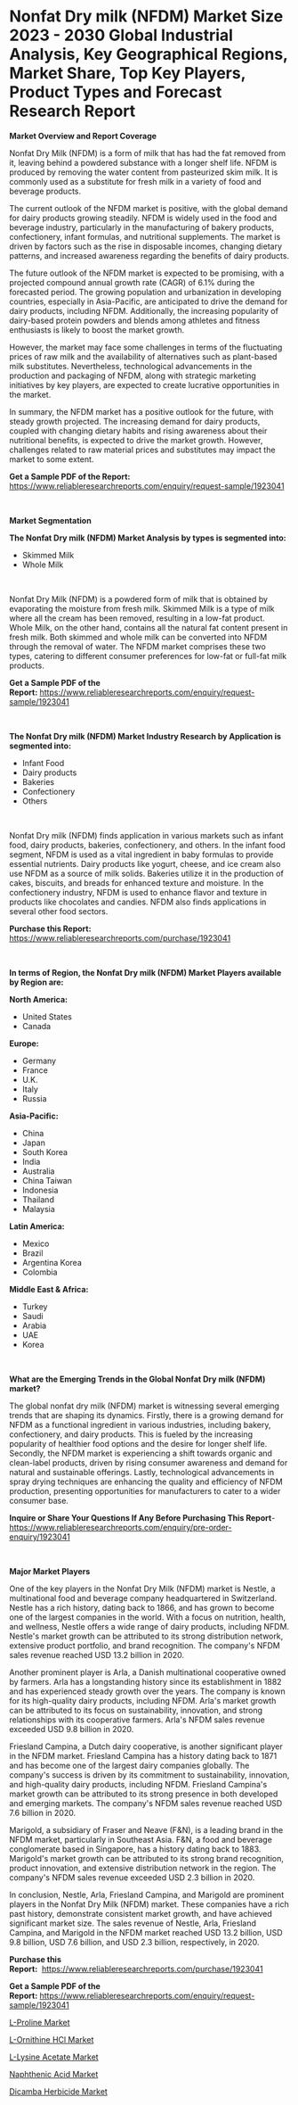 <p><h1>Nonfat Dry milk (NFDM) Market Size 2023 - 2030 Global Industrial Analysis, Key Geographical Regions, Market Share, Top Key Players, Product Types and Forecast Research Report</h1></p><p><strong>Market Overview and Report Coverage</strong></p>
<p><p>Nonfat Dry Milk (NFDM) is a form of milk that has had the fat removed from it, leaving behind a powdered substance with a longer shelf life. NFDM is produced by removing the water content from pasteurized skim milk. It is commonly used as a substitute for fresh milk in a variety of food and beverage products.</p><p>The current outlook of the NFDM market is positive, with the global demand for dairy products growing steadily. NFDM is widely used in the food and beverage industry, particularly in the manufacturing of bakery products, confectionery, infant formulas, and nutritional supplements. The market is driven by factors such as the rise in disposable incomes, changing dietary patterns, and increased awareness regarding the benefits of dairy products.</p><p>The future outlook of the NFDM market is expected to be promising, with a projected compound annual growth rate (CAGR) of 6.1% during the forecasted period. The growing population and urbanization in developing countries, especially in Asia-Pacific, are anticipated to drive the demand for dairy products, including NFDM. Additionally, the increasing popularity of dairy-based protein powders and blends among athletes and fitness enthusiasts is likely to boost the market growth.</p><p>However, the market may face some challenges in terms of the fluctuating prices of raw milk and the availability of alternatives such as plant-based milk substitutes. Nevertheless, technological advancements in the production and packaging of NFDM, along with strategic marketing initiatives by key players, are expected to create lucrative opportunities in the market.</p><p>In summary, the NFDM market has a positive outlook for the future, with steady growth projected. The increasing demand for dairy products, coupled with changing dietary habits and rising awareness about their nutritional benefits, is expected to drive the market growth. However, challenges related to raw material prices and substitutes may impact the market to some extent.</p></p>
<p><strong>Get a Sample PDF of the Report:</strong> <a href="https://www.reliableresearchreports.com/enquiry/request-sample/1923041">https://www.reliableresearchreports.com/enquiry/request-sample/1923041</a></p>
<p>&nbsp;</p>
<p><strong>Market Segmentation</strong></p>
<p><strong>The Nonfat Dry milk (NFDM) Market Analysis by types is segmented into:</strong></p>
<p><ul><li>Skimmed Milk</li><li>Whole Milk</li></ul></p>
<p>&nbsp;</p>
<p><p>Nonfat Dry Milk (NFDM) is a powdered form of milk that is obtained by evaporating the moisture from fresh milk. Skimmed Milk is a type of milk where all the cream has been removed, resulting in a low-fat product. Whole Milk, on the other hand, contains all the natural fat content present in fresh milk. Both skimmed and whole milk can be converted into NFDM through the removal of water. The NFDM market comprises these two types, catering to different consumer preferences for low-fat or full-fat milk products.</p></p>
<p><strong>Get a Sample PDF of the Report:</strong>&nbsp;<a href="https://www.reliableresearchreports.com/enquiry/request-sample/1923041">https://www.reliableresearchreports.com/enquiry/request-sample/1923041</a></p>
<p>&nbsp;</p>
<p><strong>The Nonfat Dry milk (NFDM) Market Industry Research by Application is segmented into:</strong></p>
<p><ul><li>Infant Food</li><li>Dairy products</li><li>Bakeries</li><li>Confectionery</li><li>Others</li></ul></p>
<p>&nbsp;</p>
<p><p>Nonfat Dry milk (NFDM) finds application in various markets such as infant food, dairy products, bakeries, confectionery, and others. In the infant food segment, NFDM is used as a vital ingredient in baby formulas to provide essential nutrients. Dairy products like yogurt, cheese, and ice cream also use NFDM as a source of milk solids. Bakeries utilize it in the production of cakes, biscuits, and breads for enhanced texture and moisture. In the confectionery industry, NFDM is used to enhance flavor and texture in products like chocolates and candies. NFDM also finds applications in several other food sectors.</p></p>
<p><strong>Purchase this Report:</strong>&nbsp; <a href="https://www.reliableresearchreports.com/purchase/1923041">https://www.reliableresearchreports.com/purchase/1923041</a></p>
<p>&nbsp;</p>
<p><strong>In terms of Region, the Nonfat Dry milk (NFDM) Market Players available by Region are:</strong></p>
<p>
    <p> <strong> North America: </strong>
        <ul>
            <li>United States</li>
            <li>Canada</li>
        </ul>
        </p> 
    <p> <strong> Europe: </strong>
        <ul>
            <li>Germany</li>
            <li>France</li>
            <li>U.K.</li>
            <li>Italy</li>
            <li>Russia</li>
        </ul>
        </p> 
    <p> <strong> Asia-Pacific: </strong>
        <ul>
            <li>China</li>
            <li>Japan</li>
            <li>South Korea</li>
            <li>India</li>
            <li>Australia</li>
            <li>China Taiwan</li>
            <li>Indonesia</li>
            <li>Thailand</li>
            <li>Malaysia</li>
        </ul>
        </p> 
    <p> <strong> Latin America: </strong>
        <ul>
            <li>Mexico</li>
            <li>Brazil</li>
            <li>Argentina Korea</li>
            <li>Colombia</li>
        </ul>
        </p> 
    <p> <strong> Middle East & Africa: </strong>
        <ul>
            <li>Turkey</li>
            <li>Saudi</li>
            <li>Arabia</li>
            <li>UAE</li>
            <li>Korea</li>
        </ul>
    </p>
    </p>
<p>&nbsp;</p>
<p><strong>What are the Emerging Trends in the Global Nonfat Dry milk (NFDM) market?</strong></p>
<p><p>The global nonfat dry milk (NFDM) market is witnessing several emerging trends that are shaping its dynamics. Firstly, there is a growing demand for NFDM as a functional ingredient in various industries, including bakery, confectionery, and dairy products. This is fueled by the increasing popularity of healthier food options and the desire for longer shelf life. Secondly, the NFDM market is experiencing a shift towards organic and clean-label products, driven by rising consumer awareness and demand for natural and sustainable offerings. Lastly, technological advancements in spray drying techniques are enhancing the quality and efficiency of NFDM production, presenting opportunities for manufacturers to cater to a wider consumer base.</p></p>
<p><strong>Inquire or Share Your Questions If Any Before Purchasing This Report</strong>- <a href="https://www.reliableresearchreports.com/enquiry/pre-order-enquiry/1923041">https://www.reliableresearchreports.com/enquiry/pre-order-enquiry/1923041</a></p>
<p>&nbsp;</p>
<p><strong>Major Market Players</strong></p>
<p><p>One of the key players in the Nonfat Dry Milk (NFDM) market is Nestle, a multinational food and beverage company headquartered in Switzerland. Nestle has a rich history, dating back to 1866, and has grown to become one of the largest companies in the world. With a focus on nutrition, health, and wellness, Nestle offers a wide range of dairy products, including NFDM. Nestle's market growth can be attributed to its strong distribution network, extensive product portfolio, and brand recognition. The company's NFDM sales revenue reached USD 13.2 billion in 2020.</p><p>Another prominent player is Arla, a Danish multinational cooperative owned by farmers. Arla has a longstanding history since its establishment in 1882 and has experienced steady growth over the years. The company is known for its high-quality dairy products, including NFDM. Arla's market growth can be attributed to its focus on sustainability, innovation, and strong relationships with its cooperative farmers. Arla's NFDM sales revenue exceeded USD 9.8 billion in 2020.</p><p>Friesland Campina, a Dutch dairy cooperative, is another significant player in the NFDM market. Friesland Campina has a history dating back to 1871 and has become one of the largest dairy companies globally. The company's success is driven by its commitment to sustainability, innovation, and high-quality dairy products, including NFDM. Friesland Campina's market growth can be attributed to its strong presence in both developed and emerging markets. The company's NFDM sales revenue reached USD 7.6 billion in 2020.</p><p>Marigold, a subsidiary of Fraser and Neave (F&N), is a leading brand in the NFDM market, particularly in Southeast Asia. F&N, a food and beverage conglomerate based in Singapore, has a history dating back to 1883. Marigold's market growth can be attributed to its strong brand recognition, product innovation, and extensive distribution network in the region. The company's NFDM sales revenue exceeded USD 2.3 billion in 2020.</p><p>In conclusion, Nestle, Arla, Friesland Campina, and Marigold are prominent players in the Nonfat Dry Milk (NFDM) market. These companies have a rich past history, demonstrate consistent market growth, and have achieved significant market size. The sales revenue of Nestle, Arla, Friesland Campina, and Marigold in the NFDM market reached USD 13.2 billion, USD 9.8 billion, USD 7.6 billion, and USD 2.3 billion, respectively, in 2020.</p></p>
<p><strong>Purchase this Report:</strong>&nbsp;&nbsp;<a href="https://www.reliableresearchreports.com/purchase/1923041">https://www.reliableresearchreports.com/purchase/1923041</a></p>
<p></p>
<p><strong>Get a Sample PDF of the Report:</strong>&nbsp;<a href="https://www.reliableresearchreports.com/enquiry/request-sample/1923041">https://www.reliableresearchreports.com/enquiry/request-sample/1923041</a></p>
<p><p><a href="https://www.linkedin.com/pulse/l-proline-market-challenges-opportunities-growth-drivers-qxobc/">L-Proline Market</a></p><p><a href="https://www.linkedin.com/pulse/l-ornithine-hcl-market-size-2023-2030-global-industrial-nb6qc/">L-Ornithine HCl Market</a></p><p><a href="https://www.linkedin.com/pulse/l-lysine-acetate-market-size-share-amp-trends-analysis-report-gwutc/">L-Lysine Acetate Market</a></p><p><a href="https://medium.com/@mariliehowe/naphthenic-acid-market-analysis-its-cagr-market-segmentation-and-global-industry-overview-61f1f8167d73">Naphthenic Acid Market</a></p><p><a href="https://medium.com/@caligoldner/dicamba-herbicide-market-analysis-its-cagr-market-segmentation-and-global-industry-overview-214264cc044f">Dicamba Herbicide Market</a></p></p>